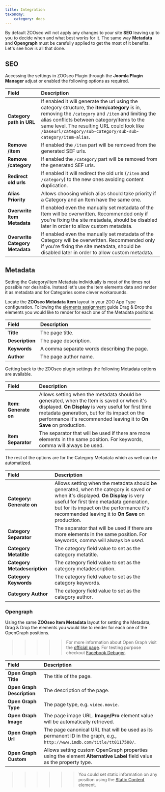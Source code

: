 ```yaml
---
title: Integration
taxonomy:
    category: docs
---
```


By default ZOOseo will not apply any changes to your site **SEO** leaving up to you to decide when and what best works for it. The same way **Metadata** and **Opengraph** must be carefully applied to get the most of it benefits. Let's see how is all that done.

## SEO

Accessing the settings in ZOOseo Plugin through the **Joomla Plugin Manager** adjust or enabled the following options as required.

| Field       | Description |
| :---------- | :---------- |
| **Category path in URL** | If enabled it will generate the url using the category structure, the **item**/**category** is in, removing the `/category` and `/item` and limiting the alias conflicts between category/items to the same level. The resulting URL could look like `/baseurl/category/sub-category/sub-sub-category/item-alias`. |
| **Remove /item** | If enabled the `/item` part will be removed from the generated SEF urls. |
| **Remove /category** | If enabled the `/category` part will be removed from the generated SEF urls. |
| **Redirect old urls** | If enabled it will redirect the old urls (`/item` and `/category`) to the new ones avoiding content duplication. |
| **Alias Priority** | Allows choosing which alias should take priority if a Category and an Item have the same one. |
| **Overwrite Item Metadata** | If enabled even the manually set metadata of the Item will be overwritten. Recommended only if you're fixing the site metadata, should be disabled later in order to allow custom metadata. |
| **Overwrite Category Metadata** | If enabled even the manually set metadata of the Category will be overwritten. Recommended only if you're fixing the site metadata, should be disabled later in order to allow custom metadata. |

## Metadata

Setting the Category/Item Metadata individually is most of the times not possible nor desirable. Instead let's use the Item elements data and render it as metadata and for Categories some clever workarounds.

Locate the **ZOOseo Metadata Item** layout in your ZOO App Type configuration. Following the [elements assignment](http://yootheme.com/zoo/documentation/advanced/assign-elements-to-layout-positions) guide Drag & Drop the elements you would like to render for each one of the Metadata positions.

| Field       | Description |
| :---------- | :---------- |
| **Title** | The page title. |
| **Description** | The page description. |
| **Keywords** | A comma separate words describing the page. |
| **Author** | The page author name. |

Getting back to the ZOOseo plugin settings the following Metadata options are available.

| Field       | Description |
| :---------- | :---------- |
| **Item: Generate on** | Allows setting when the metadata should be generated, when the Item is saved or when it's displayed. **On Display** is very useful for first time metadata generation, but for its impact on the performance it's recommended leaving it to **On Save** on production. |
| **Item Separator** | The separator that will be used if there are more elements in the same position. For keywords, comma will always be used. |

The rest of the options are for the Category Metadata which as well can be automatized.

| Field       | Description |
| :---------- | :---------- |
| **Category: Generate on** | Allows setting when the metadata should be generated, when the category is saved or when it's displayed. **On Display** is very useful for first time metadata generation, but for its impact on the performance it's recommended leaving it to **On Save** on production. |
| **Category Separator** | The separator that will be used if there are more elements in the same position. For keywords, comma will always be used. |
| **Category Metatitle** | The category field value to set as the category metatitle. |
| **Category Metadescription** | The category field value to set as the category metadescription. |
| **Category Keywords** | The category field value to set as the category keywords. |
| **Category Author** | The category field value to set as the category author. |

### Opengraph

Using the same **ZOOseo Item Metadata** layout for setting the Metadata, Drag & Drop the elements you would like to render for each one of the OpenGraph positions.

>>>>> For more information about Open Graph visit the [official page](http://ogp.me/). For testing purpose checkout [Facebook Debuger](https://www.facebook.com/login.php?next=https%3A%2F%2Fdevelopers.facebook.com%2Ftools%2Fdebug%2F).

| Field       | Description |
| :---------- | :---------- |
| **Open Graph Title** | The title of the page. |
| **Open Graph Description** | The description of the page. |
| **Open Graph Type** | The page type, e.g. `video.movie`. |
| **Open Graph Image** | The page image URL. **Image/Pro** element value will be automatically retrieved. |
| **Open Graph Url** | The page canonical URL that will be used as its permanent ID in the graph, e.g., `http://www.imdb.com/title/tt0117500/`. |
| **Open Graph Custom** | Allows setting custom OpenGraph properties using the element **Alternative Label** field value as the property type. |

>>>>>> You could set static information on any position using the [Static Content](/extensions/zootools/basics/static-content) element.
